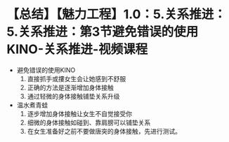# 【总结】【魅力工程】1.0：5.关系推进：5.关系推进：第3节避免错误的使用KINO-关系推进-视频课程

-   避免错误的使用KINO
    1.  直接抓手或摟女生会让她感到不舒服
    2.  正确的方法是逐渐增加身体接触
    3.  通过轻微的身体接触铺垫关系升级
-   温水煮青蛙
    1.  逐步增加身体接触让女生不自觉接受你
    2.  细微的身体接触如碰到、靠肩膀可以铺垫关系
    3.  在女生准备好之前不要做唐突的身体接触，先进行测试。